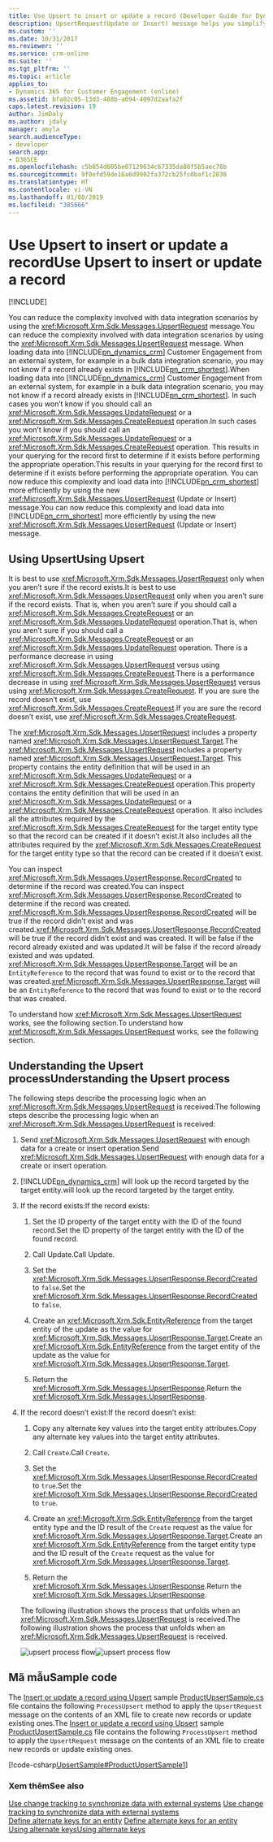 ```yaml
---
title: Use Upsert to insert or update a record (Developer Guide for Dynamics 365 for Customer Engagement apps)| MicrosoftDocs
description: UpsertRequest(Update or Insert) message helps you simplify various data integration scenarios where you do not know if a record already exists in Dynamics 365 for Customer Engagement apps. In such cases you won’t know if you should call an UpdateRequest or a CreateRequest operation. This results in your querying for the record first to determine if it exists before performing the appropriate operation. UpsertRequest message helps you solve that issue
ms.custom: ''
ms.date: 10/31/2017
ms.reviewer: ''
ms.service: crm-online
ms.suite: ''
ms.tgt_pltfrm: ''
ms.topic: article
applies_to:
- Dynamics 365 for Customer Engagement (online)
ms.assetid: bfa82c05-13d3-488b-a094-4097d2aafa2f
caps.latest.revision: 19
author: JimDaly
ms.author: jdaly
manager: amyla
search.audienceType:
- developer
search.app:
- D365CE
ms.openlocfilehash: c5b854d605be07129634c67335da80f5b5aec78b
ms.sourcegitcommit: 9f0efd59de16a6d9902fa372cb25fc0baf1c2838
ms.translationtype: HT
ms.contentlocale: vi-VN
ms.lasthandoff: 01/08/2019
ms.locfileid: "385666"
---
```

# <a name="use-upsert-to-insert-or-update-a-record"></a><span data-ttu-id="384c9-106">Use Upsert to insert or update a record</span><span class="sxs-lookup"><span data-stu-id="384c9-106">Use Upsert to insert or update a record</span></span>

[!INCLUDE[](../includes/cc_applies_to_update_9_0_0.md)]

<span data-ttu-id="384c9-107">You can reduce the complexity involved with data integration scenarios by using the <xref:Microsoft.Xrm.Sdk.Messages.UpsertRequest> message.</span><span class="sxs-lookup"><span data-stu-id="384c9-107">You can reduce the complexity involved with data integration scenarios by using the <xref:Microsoft.Xrm.Sdk.Messages.UpsertRequest> message.</span></span> <span data-ttu-id="384c9-108">When loading data into [!INCLUDE[pn_dynamics_crm](../includes/pn-dynamics-crm.md)] Customer Engagement from an external system, for example in a bulk data integration scenario, you may not know if a record already exists in [!INCLUDE[pn_crm_shortest](../includes/pn-crm-shortest.md)].</span><span class="sxs-lookup"><span data-stu-id="384c9-108">When loading data into [!INCLUDE[pn_dynamics_crm](../includes/pn-dynamics-crm.md)] Customer Engagement from an external system, for example in a bulk data integration scenario, you may not know if a record already exists in [!INCLUDE[pn_crm_shortest](../includes/pn-crm-shortest.md)].</span></span> <span data-ttu-id="384c9-109">In such cases you won’t know if you should call an <xref:Microsoft.Xrm.Sdk.Messages.UpdateRequest> or a <xref:Microsoft.Xrm.Sdk.Messages.CreateRequest> operation.</span><span class="sxs-lookup"><span data-stu-id="384c9-109">In such cases you won’t know if you should call an <xref:Microsoft.Xrm.Sdk.Messages.UpdateRequest> or a <xref:Microsoft.Xrm.Sdk.Messages.CreateRequest> operation.</span></span> <span data-ttu-id="384c9-110">This results in your querying for the record first to determine if it exists before performing the appropriate operation.</span><span class="sxs-lookup"><span data-stu-id="384c9-110">This results in your querying for the record first to determine if it exists before performing the appropriate operation.</span></span> <span data-ttu-id="384c9-111">You can now reduce this complexity and load data into [!INCLUDE[pn_crm_shortest](../includes/pn-crm-shortest.md)] more efficiently by using the new <xref:Microsoft.Xrm.Sdk.Messages.UpsertRequest> (Update or Insert) message.</span><span class="sxs-lookup"><span data-stu-id="384c9-111">You can now reduce this complexity and load data into [!INCLUDE[pn_crm_shortest](../includes/pn-crm-shortest.md)] more efficiently by using the new <xref:Microsoft.Xrm.Sdk.Messages.UpsertRequest> (Update or Insert) message.</span></span>  
  
<a name="BKMK_UsingUpsert"></a>   
## <a name="using-upsert"></a><span data-ttu-id="384c9-112">Using Upsert</span><span class="sxs-lookup"><span data-stu-id="384c9-112">Using Upsert</span></span>  
 <span data-ttu-id="384c9-113">It is best to use <xref:Microsoft.Xrm.Sdk.Messages.UpsertRequest> only when you aren’t sure if the record exists.</span><span class="sxs-lookup"><span data-stu-id="384c9-113">It is best to use <xref:Microsoft.Xrm.Sdk.Messages.UpsertRequest> only when you aren’t sure if the record exists.</span></span> <span data-ttu-id="384c9-114">That is, when you aren’t sure if you should call a <xref:Microsoft.Xrm.Sdk.Messages.CreateRequest> or an <xref:Microsoft.Xrm.Sdk.Messages.UpdateRequest> operation.</span><span class="sxs-lookup"><span data-stu-id="384c9-114">That is, when you aren’t sure if you should call a <xref:Microsoft.Xrm.Sdk.Messages.CreateRequest> or an <xref:Microsoft.Xrm.Sdk.Messages.UpdateRequest> operation.</span></span> <span data-ttu-id="384c9-115">There is a performance decrease in using <xref:Microsoft.Xrm.Sdk.Messages.UpsertRequest> versus using <xref:Microsoft.Xrm.Sdk.Messages.CreateRequest>.</span><span class="sxs-lookup"><span data-stu-id="384c9-115">There is a performance decrease in using <xref:Microsoft.Xrm.Sdk.Messages.UpsertRequest> versus using <xref:Microsoft.Xrm.Sdk.Messages.CreateRequest>.</span></span> <span data-ttu-id="384c9-116">If you are sure the record doesn’t exist, use <xref:Microsoft.Xrm.Sdk.Messages.CreateRequest>.</span><span class="sxs-lookup"><span data-stu-id="384c9-116">If you are sure the record doesn’t exist, use <xref:Microsoft.Xrm.Sdk.Messages.CreateRequest>.</span></span>  
  
 <span data-ttu-id="384c9-117">The <xref:Microsoft.Xrm.Sdk.Messages.UpsertRequest> includes a property named <xref:Microsoft.Xrm.Sdk.Messages.UpsertRequest.Target>.</span><span class="sxs-lookup"><span data-stu-id="384c9-117">The <xref:Microsoft.Xrm.Sdk.Messages.UpsertRequest> includes a property named <xref:Microsoft.Xrm.Sdk.Messages.UpsertRequest.Target>.</span></span> <span data-ttu-id="384c9-118">This property contains the entity definition that will be used in an <xref:Microsoft.Xrm.Sdk.Messages.UpdateRequest> or a <xref:Microsoft.Xrm.Sdk.Messages.CreateRequest> operation.</span><span class="sxs-lookup"><span data-stu-id="384c9-118">This property contains the entity definition that will be used in an <xref:Microsoft.Xrm.Sdk.Messages.UpdateRequest> or a <xref:Microsoft.Xrm.Sdk.Messages.CreateRequest> operation.</span></span> <span data-ttu-id="384c9-119">It also includes all the attributes required by the <xref:Microsoft.Xrm.Sdk.Messages.CreateRequest> for the target entity type so that the record can be created if it doesn’t exist.</span><span class="sxs-lookup"><span data-stu-id="384c9-119">It also includes all the attributes required by the <xref:Microsoft.Xrm.Sdk.Messages.CreateRequest> for the target entity type so that the record can be created if it doesn’t exist.</span></span>  
  
 <span data-ttu-id="384c9-120">You can inspect <xref:Microsoft.Xrm.Sdk.Messages.UpsertResponse.RecordCreated> to determine if the record was created.</span><span class="sxs-lookup"><span data-stu-id="384c9-120">You can inspect <xref:Microsoft.Xrm.Sdk.Messages.UpsertResponse.RecordCreated> to determine if the record was created.</span></span> <span data-ttu-id="384c9-121"><xref:Microsoft.Xrm.Sdk.Messages.UpsertResponse.RecordCreated> will be true if the record didn’t exist and was created.</span><span class="sxs-lookup"><span data-stu-id="384c9-121"><xref:Microsoft.Xrm.Sdk.Messages.UpsertResponse.RecordCreated> will be true if the record didn’t exist and was created.</span></span> <span data-ttu-id="384c9-122">It will be false if the record already existed and was updated.</span><span class="sxs-lookup"><span data-stu-id="384c9-122">It will be false if the record already existed and was updated.</span></span> <span data-ttu-id="384c9-123"><xref:Microsoft.Xrm.Sdk.Messages.UpsertResponse.Target> will be an `EntityReference` to the record that was found to exist or to the record that was created.</span><span class="sxs-lookup"><span data-stu-id="384c9-123"><xref:Microsoft.Xrm.Sdk.Messages.UpsertResponse.Target> will be an `EntityReference` to the record that was found to exist or to the record that was created.</span></span>  
  
 <span data-ttu-id="384c9-124">To understand how <xref:Microsoft.Xrm.Sdk.Messages.UpsertRequest> works, see the following section.</span><span class="sxs-lookup"><span data-stu-id="384c9-124">To understand how <xref:Microsoft.Xrm.Sdk.Messages.UpsertRequest> works, see the following section.</span></span>  
  
<a name="BKMK_upsert"></a>   
## <a name="understanding-the-upsert-process"></a><span data-ttu-id="384c9-125">Understanding the Upsert process</span><span class="sxs-lookup"><span data-stu-id="384c9-125">Understanding the Upsert process</span></span>  
 <span data-ttu-id="384c9-126">The following steps describe the processing logic when an <xref:Microsoft.Xrm.Sdk.Messages.UpsertRequest> is received:</span><span class="sxs-lookup"><span data-stu-id="384c9-126">The following steps describe the processing logic when an <xref:Microsoft.Xrm.Sdk.Messages.UpsertRequest> is received:</span></span>  
  
1. <span data-ttu-id="384c9-127">Send <xref:Microsoft.Xrm.Sdk.Messages.UpsertRequest> with enough data for a create or insert operation.</span><span class="sxs-lookup"><span data-stu-id="384c9-127">Send <xref:Microsoft.Xrm.Sdk.Messages.UpsertRequest> with enough data for a create or insert operation.</span></span>  
  
2. [!INCLUDE[pn_dynamics_crm](../includes/pn-dynamics-crm.md)] <span data-ttu-id="384c9-128">will look up the record targeted by the target entity.</span><span class="sxs-lookup"><span data-stu-id="384c9-128">will look up the record targeted by the target entity.</span></span>  
  
3. <span data-ttu-id="384c9-129">If the record exists:</span><span class="sxs-lookup"><span data-stu-id="384c9-129">If the record exists:</span></span>  
  
   1.  <span data-ttu-id="384c9-130">Set the ID property of the target entity with the ID of the found record.</span><span class="sxs-lookup"><span data-stu-id="384c9-130">Set the ID property of the target entity with the ID of the found record.</span></span>  
  
   2.  <span data-ttu-id="384c9-131">Call Update.</span><span class="sxs-lookup"><span data-stu-id="384c9-131">Call Update.</span></span>  
  
   3.  <span data-ttu-id="384c9-132">Set the <xref:Microsoft.Xrm.Sdk.Messages.UpsertResponse.RecordCreated> to `false`.</span><span class="sxs-lookup"><span data-stu-id="384c9-132">Set the <xref:Microsoft.Xrm.Sdk.Messages.UpsertResponse.RecordCreated> to `false`.</span></span>  
  
   4.  <span data-ttu-id="384c9-133">Create an <xref:Microsoft.Xrm.Sdk.EntityReference> from the target entity of the update as the value for <xref:Microsoft.Xrm.Sdk.Messages.UpsertResponse.Target>.</span><span class="sxs-lookup"><span data-stu-id="384c9-133">Create an <xref:Microsoft.Xrm.Sdk.EntityReference> from the target entity of the update as the value for <xref:Microsoft.Xrm.Sdk.Messages.UpsertResponse.Target>.</span></span>  
  
   5.  <span data-ttu-id="384c9-134">Return the <xref:Microsoft.Xrm.Sdk.Messages.UpsertResponse>.</span><span class="sxs-lookup"><span data-stu-id="384c9-134">Return the <xref:Microsoft.Xrm.Sdk.Messages.UpsertResponse>.</span></span>  
  
4. <span data-ttu-id="384c9-135">If the record doesn’t exist:</span><span class="sxs-lookup"><span data-stu-id="384c9-135">If the record doesn’t exist:</span></span>  
  
   1.  <span data-ttu-id="384c9-136">Copy any alternate key values into the target entity attributes.</span><span class="sxs-lookup"><span data-stu-id="384c9-136">Copy any alternate key values into the target entity attributes.</span></span>  
  
   2.  <span data-ttu-id="384c9-137">Call `Create`.</span><span class="sxs-lookup"><span data-stu-id="384c9-137">Call `Create`.</span></span>  
  
   3.  <span data-ttu-id="384c9-138">Set the <xref:Microsoft.Xrm.Sdk.Messages.UpsertResponse.RecordCreated> to `true`.</span><span class="sxs-lookup"><span data-stu-id="384c9-138">Set the <xref:Microsoft.Xrm.Sdk.Messages.UpsertResponse.RecordCreated> to `true`.</span></span>  
  
   4.  <span data-ttu-id="384c9-139">Create an <xref:Microsoft.Xrm.Sdk.EntityReference> from the target entity type and the ID result of the `Create` request as the value for <xref:Microsoft.Xrm.Sdk.Messages.UpsertResponse.Target>.</span><span class="sxs-lookup"><span data-stu-id="384c9-139">Create an <xref:Microsoft.Xrm.Sdk.EntityReference> from the target entity type and the ID result of the `Create` request as the value for <xref:Microsoft.Xrm.Sdk.Messages.UpsertResponse.Target>.</span></span>  
  
   5.  <span data-ttu-id="384c9-140">Return the <xref:Microsoft.Xrm.Sdk.Messages.UpsertResponse>.</span><span class="sxs-lookup"><span data-stu-id="384c9-140">Return the <xref:Microsoft.Xrm.Sdk.Messages.UpsertResponse>.</span></span>  
  
   <span data-ttu-id="384c9-141">The following illustration shows the process that unfolds when an <xref:Microsoft.Xrm.Sdk.Messages.UpsertRequest> is received.</span><span class="sxs-lookup"><span data-stu-id="384c9-141">The following illustration shows the process that unfolds when an <xref:Microsoft.Xrm.Sdk.Messages.UpsertRequest> is received.</span></span>  
  
   <span data-ttu-id="384c9-142">![upsert process flow](media/upsert-flowchart-dynamics-crm-2015.png "upsert process flow")</span><span class="sxs-lookup"><span data-stu-id="384c9-142">![upsert process flow](media/upsert-flowchart-dynamics-crm-2015.png "upsert process flow")</span></span>  
  
<a name="BKMK_SampleCode"></a>   
## <a name="sample-code"></a><span data-ttu-id="384c9-143">Mã mẫu</span><span class="sxs-lookup"><span data-stu-id="384c9-143">Sample code</span></span>  
 <span data-ttu-id="384c9-144">The [Insert or update a record using Upsert](http://go.microsoft.com/fwlink/p/?LinkId=532924) sample [ProductUpsertSample.cs](https://code.msdn.microsoft.com/Insert-or-update-a-record-aa160870/sourcecode?fileId=136218&pathId=1243320355) file contains the following `ProcessUpsert` method to apply the `UpsertRequest` message on the contents of an XML file to create new records or update existing ones.</span><span class="sxs-lookup"><span data-stu-id="384c9-144">The [Insert or update a record using Upsert](http://go.microsoft.com/fwlink/p/?LinkId=532924) sample [ProductUpsertSample.cs](https://code.msdn.microsoft.com/Insert-or-update-a-record-aa160870/sourcecode?fileId=136218&pathId=1243320355) file contains the following `ProcessUpsert` method to apply the `UpsertRequest` message on the contents of an XML file to create new records or update existing ones.</span></span>  
  
 [!code-csharp[UpsertSample#ProductUpsertSample1](../snippets/csharp/CRMV8/upsertsample/cs/productupsertsample1.cs#productupsertsample1)]  
  
### <a name="see-also"></a><span data-ttu-id="384c9-145">Xem thêm</span><span class="sxs-lookup"><span data-stu-id="384c9-145">See also</span></span>  
 <span data-ttu-id="384c9-146">[Use change tracking to synchronize data with external systems](use-change-tracking-synchronize-data-external-systems.md) </span><span class="sxs-lookup"><span data-stu-id="384c9-146">[Use change tracking to synchronize data with external systems](use-change-tracking-synchronize-data-external-systems.md) </span></span>  
 <span data-ttu-id="384c9-147">[Define alternate keys for an entity](define-alternate-keys-entity.md) </span><span class="sxs-lookup"><span data-stu-id="384c9-147">[Define alternate keys for an entity](define-alternate-keys-entity.md) </span></span>  
 [<span data-ttu-id="384c9-148">Using alternate keys</span><span class="sxs-lookup"><span data-stu-id="384c9-148">Using alternate keys</span></span>](use-alternate-key-create-record.md)
